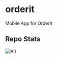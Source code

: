 # orderit

Mobile App for OrderIt

## Repo Stats
![Alt](https://repobeats.axiom.co/api/embed/726b9663049549b4c5cdef287a765d929675d460.svg "Repobeats analytics image")
